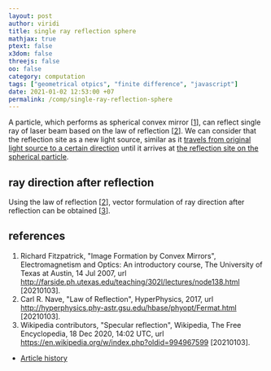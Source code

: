```yaml
---
layout: post
author: viridi
title: single ray reflection sphere
mathjax: true
ptext: false
x3dom: false
threejs: false
oo: false
category: computation
tags: ["geometrical otpics", "finite difference", "javascript"]
date: 2021-01-02 12:53:00 +07
permalink: /comp/single-ray-reflection-sphere
---
```

A particle, which performs as spherical convex mirror [[1](#ref1)], can reflect single ray of laser beam based on the law of reflection [[2](#ref2)]. We can consider that the reflection site as a new light source, similar as it [travels from original light source to a certain direction](/comp/single-ray-source-direction) until it arrives at [the reflection site on the spherical particle](/comp/single-ray-reflection-site-on-sphere).


## ray direction after reflection
Using the law of reflection [[2](#ref2)], vector formulation of ray direction after reflection can be obtained [[3](#ref3)].


## references
1. <a name="ref1"></a>Richard Fitzpatrick, "Image Formation by Convex Mirrors", Electromagnetism and Optics: An introductory course, The University of Texas at Austin, 14 Jul 2007, url <http://farside.ph.utexas.edu/teaching/302l/lectures/node138.html> [20210103].
2. <a name="ref2"></a>Carl R. Nave, "Law of Reflection", HyperPhysics, 2017, url <http://hyperphysics.phy-astr.gsu.edu/hbase/phyopt/Fermat.html> [20210103].
3. <a name="ref3"></a>Wikipedia contributors, "Specular reflection", Wikipedia, The Free Encyclopedia, 18 Dec 2020, 14:02 UTC, url <https://en.wikipedia.org/w/index.php?oldid=994967599> [20210103].

+ [Article history](https://github.com/butiran/butiran.github.io/commits/master/_posts/comp/2021-01-02-single-ray-reflection-sphere.md)
